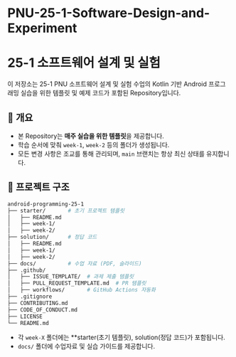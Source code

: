 # PNU-25-1-Software-Design-and-Experiment

# 25-1 소프트웨어 설계 및 실험
이 저장소는 25-1 PNU 소프트웨어 설계 및 실험 수업의 Kotlin 기반 Android 프로그래밍 실습을 위한 템플릿 및 예제 코드가 포함된 Repository입니다.

## 📌 개요
- 본 Repository는 **매주 실습을 위한 템플릿**을 제공합니다.
- 학습 순서에 맞춰 `week-1`, `week-2` 등의 폴더가 생성됩니다.
- 모든 변경 사항은 조교를 통해 관리되며, `main` 브랜치는 항상 최신 상태를 유지합니다.

## 📁 프로젝트 구조
~~~ bash
android-programming-25-1
├── starter/       # 초기 프로젝트 템플릿
│   ├── README.md  
│   ├── week-1/
│   ├── week-2/ 
├── solution/      # 정답 코드
│   ├── README.md  
│   ├── week-1/
│   ├── week-2/ 
├── docs/          # 수업 자료 (PDF, 슬라이드)
├── .github/
│   ├── ISSUE_TEMPLATE/  # 과제 제출 템플릿
│   ├── PULL_REQUEST_TEMPLATE.md  # PR 템플릿
│   ├── workflows/       # GitHub Actions 자동화
├── .gitignore
├── CONTRIBUTING.md
├── CODE_OF_CONDUCT.md
├── LICENSE
└── README.md
~~~
- 각 `week-X` 폴더에는 **starter(초기 템플릿), solution(정답 코드)가 포함됩니다.
- `docs/` 폴더에 수업자료 및 실습 가이드를 제공합니다.
